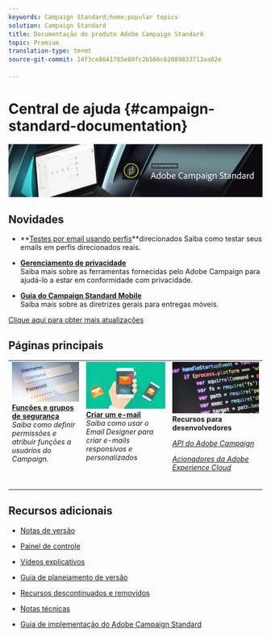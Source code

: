 ```yaml
---
keywords: Campaign Standard;home;popular topics
solution: Campaign Standard
title: Documentação do produto Adobe Campaign Standard
topic: Premium
translation-type: tm+mt
source-git-commit: 14f3ce8641785e88fc2b566c62089833713aa82e

---
```



# Central de ajuda {#campaign-standard-documentation}

![](start/using/assets/do-not-localize/banner_acs_doc.jpg)

## Novidades

* **[Testes por email usando perfis](sending/using/testing-messages-using-target.md)**direcionados Saiba como testar seus emails em perfis direcionados reais.

* **[Gerenciamento de privacidade](https://helpx.adobe.com/campaign/kb/campaign-privacy.html)**<br/>Saiba mais sobre as ferramentas fornecidas pelo Adobe Campaign para ajudá-lo a estar em conformidade com privacidade.

* **[Guia do Campaign Standard Mobile](https://helpx.adobe.com/campaign/kb/acs-mobile.html)**<br/>Saiba mais sobre as diretrizes gerais para entregas móveis.

[Clique aqui para obter mais atualizações](rn/using/documentation-updates.md)

## Páginas principais

<table>
<tr>
  <td valign="top">
    <a href="administration/using/about-access-management.md">
      <img alt="Funções" src="start/using/assets/roles.png"/>
    </a>
    <div>
    <a href="administration/using/about-access-management.md"><strong>Funções e grupos de segurança</strong></a>
    </div>
    <em>Saiba como definir permissões e atribuir funções a usuários do Campaign.</em>
    <br>
  </td>
  <td valign="top">
    <a href="designing/using/designing-content-in-adobe-campaign.md">
      <img alt="Designer" src="start/using/assets/design.png" />
    </a>
    <div>
    <a href="designing/using/designing-content-in-adobe-campaign.md"><strong>Criar um e-mail</strong></a>
    </div>
    <em>Saiba como usar o Email Designer para criar e-mails responsivos e personalizados</em>
    <br>
  </td>
  <td valign="top">
       <img alt="Desenvolvedores" src="start/using/assets/dev.png" />
    <div>
    <strong>Recursos para desenvolvedores</strong>
    </div>
    <p><em><a href="api/using/about-campaign-standard-apis.md">API do Adobe Campaign</a></em></p>
    <p><em><a href="integrating/using/about-adobe-experience-cloud-triggers.md">Acionadores da Adobe Experience Cloud</a></em></p>
    <br>
  </td>
</tr>
</table>


## Recursos adicionais

* [Notas de versão](rn/using/release-notes.md)

* [Painel de controle](https://docs.adobe.com/content/help/en/control-panel/using/control-panel-home.html)

* [Vídeos explicativos](https://docs.adobe.com/content/help/en/campaign-learn/campaign-standard-tutorials/overview.html)

* [Guia de planejamento de versão](https://helpx.adobe.com/campaign/kb/acs-release-planning.html)

* [Recursos descontinuados e removidos](https://helpx.adobe.com/campaign/kb/acs-deprecated-and-removed-features.html)

* [Notas técnicas](https://helpx.adobe.com/campaign/kb/acs-article-list.html)

* [Guia de implementação do Adobe Campaign Standard](https://helpx.adobe.com/campaign/kb/campaign-standard-implementation-guide.html)
